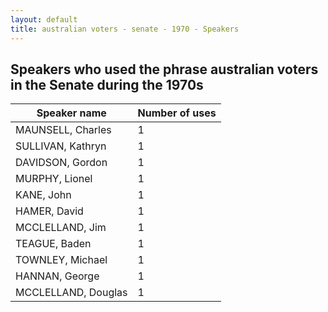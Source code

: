 ```yaml
---
layout: default
title: australian voters - senate - 1970 - Speakers
---
```

## Speakers who used the phrase **australian voters** in the Senate during the 1970s

| Speaker name | Number of uses |
|--------------|----------------|
|MAUNSELL, Charles|1|
|SULLIVAN, Kathryn|1|
|DAVIDSON, Gordon|1|
|MURPHY, Lionel|1|
|KANE, John|1|
|HAMER, David|1|
|MCCLELLAND, Jim|1|
|TEAGUE, Baden|1|
|TOWNLEY, Michael|1|
|HANNAN, George|1|
|MCCLELLAND, Douglas|1|
